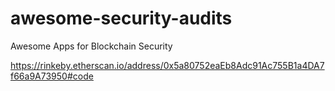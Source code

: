 # awesome-security-audits
Awesome Apps for Blockchain Security

https://rinkeby.etherscan.io/address/0x5a80752eaEb8Adc91Ac755B1a4DA7f66a9A73950#code
